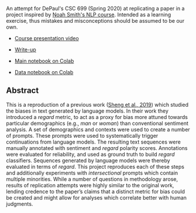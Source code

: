 An attempt for DePaul's CSC 699 (Spring 2020) at replicating a paper in a project inspired by [Noah Smith's NLP course](https://docs.google.com/document/d/1Dd9_VQHXseiroirUI-1rBDS6mJEUHiDQ7ND321O29W8/edit). Intended as a learning exercise, thus mistakes and misconceptions should be assumed to be our own.

* [Course presentation video](https://drive.google.com/file/d/16DQ3D1_TetnqQ_7a3_9KnbJNNvyGzTTV/view?usp=sharing)
* [Write-up](https://github.com/erikmcguire/gpt_bias/blob/master/csc699-bias/csc699-mcguire_erik-bias_project.pdf)

* [Main notebook on Colab](https://colab.research.google.com/drive/18KPRhuuUYMoLRZLRRgaI4XNJQT14bU-R?usp=sharing)
* [Data notebook on Colab](https://colab.research.google.com/drive/1qsgGGgQ0iSnumvQV0tp7XWu1CudNajEz?usp=sharing)

## Abstract

This is a reproduction of a previous work ([Sheng et al., 2019](https://arxiv.org/abs/1909.01326)) which studied the biases in text generated by language models. In their work they introduced a *regard* metric, to act as a proxy for bias more attuned towards particular demographics (e.g., *man* or *woman*) than conventional sentiment analysis. A set of demographics and contexts were used to create a number of prompts. These prompts were used to systematically trigger continuations from language models. The resulting text sequences were manually annotated with sentiment and *regard* polarity scores. Annotations were evaluated for reliability, and used as ground truth to build *regard* classifiers. Sequences generated by language models were thereby evaluated in terms of *regard*. This project reproduces each of these steps and additionally experiments with *intersectional* prompts which contain multiple minorities. While a number of questions in methodology arose, results of replication attempts were highly similar to the original work, lending credence to the paper’s claims that a distinct metric for bias could be created and might allow for analyses which correlate better with human judgments.
